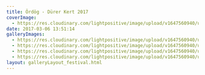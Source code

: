 ```yaml
---
title: Ördög - Dürer Kert 2017
coverImage:
  - https://res.cloudinary.com/lightpositive/image/upload/v1647560940/uploads/%C3%96rd%C3%B6g%20-%20D%C3%BCrer%20Kert%202017/%C3%B6rd%C3%B6g.jpg
date: 2017-03-06 13:51:14
galleryImages: 
  - https://res.cloudinary.com/lightpositive/image/upload/v1647560940/uploads/%C3%96rd%C3%B6g%20-%20D%C3%BCrer%20Kert%202017/%C3%B6rd%C3%B6g2.jpg
  - https://res.cloudinary.com/lightpositive/image/upload/v1647560940/uploads/%C3%96rd%C3%B6g%20-%20D%C3%BCrer%20Kert%202017/%C3%B6rd%C3%B6g3.jpg
  - https://res.cloudinary.com/lightpositive/image/upload/v1647560940/uploads/%C3%96rd%C3%B6g%20-%20D%C3%BCrer%20Kert%202017/%C3%B6rd%C3%B6g1.jpg
  - https://res.cloudinary.com/lightpositive/image/upload/v1647560940/uploads/%C3%96rd%C3%B6g%20-%20D%C3%BCrer%20Kert%202017/%C3%B6rd%C3%B6g.jpg
layout: galleryLayout_festival.html
---
```

